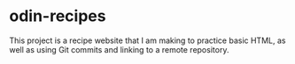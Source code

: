 # odin-recipes

This project is a recipe website that I am making to practice basic HTML, as well as using Git commits and linking to a remote repository.